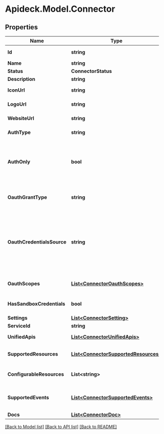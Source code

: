 # Apideck.Model.Connector

## Properties

Name | Type | Description | Notes
------------ | ------------- | ------------- | -------------
**Id** | **string** | ID of the connector. | [optional] [readonly] 
**Name** | **string** | Name of the connector. | [optional] 
**Status** | **ConnectorStatus** |  | [optional] 
**Description** | **string** |  | [optional] 
**IconUrl** | **string** | Link to a small square icon for the connector. | [optional] 
**LogoUrl** | **string** | Link to the full logo for the connector. | [optional] 
**WebsiteUrl** | **string** | Link to the connector&#39;s website. | [optional] 
**AuthType** | **string** | Type of authorization used by the connector | [optional] [readonly] 
**AuthOnly** | **bool** | Indicates whether a connector only supports authentication. In this case the connector is not mapped to a Unified API, but can be used with the Proxy API | [optional] [readonly] 
**OauthGrantType** | **string** | OAuth grant type used by the connector. More info: https://oauth.net/2/grant-types | [optional] [readonly] 
**OauthCredentialsSource** | **string** | Location of the OAuth client credentials. For most connectors the OAuth client credentials are stored on integration and managed by the application owner. For others they are stored on connection and managed by the consumer in Vault. | [optional] [readonly] 
**OauthScopes** | [**List&lt;ConnectorOauthScopes&gt;**](ConnectorOauthScopes.md) | List of OAuth Scopes available for this connector. | [optional] 
**HasSandboxCredentials** | **bool** | Indicates whether Apideck Sandbox OAuth credentials are available. | [optional] 
**Settings** | [**List&lt;ConnectorSetting&gt;**](ConnectorSetting.md) |  | [optional] 
**ServiceId** | **string** | Service provider identifier | [optional] 
**UnifiedApis** | [**List&lt;ConnectorUnifiedApis&gt;**](ConnectorUnifiedApis.md) | List of Unified APIs that feature this connector. | [optional] 
**SupportedResources** | [**List&lt;ConnectorSupportedResources&gt;**](ConnectorSupportedResources.md) | List of resources that are supported on the connector. | [optional] 
**ConfigurableResources** | **List&lt;string&gt;** | List of resources that have settings that can be configured. | [optional] 
**SupportedEvents** | [**List&lt;ConnectorSupportedEvents&gt;**](ConnectorSupportedEvents.md) | List of events that are supported on the connector. Events are delivered via Webhooks. | [optional] 
**Docs** | [**List&lt;ConnectorDoc&gt;**](ConnectorDoc.md) |  | [optional] 

[[Back to Model list]](../README.md#documentation-for-models) [[Back to API list]](../README.md#documentation-for-api-endpoints) [[Back to README]](../README.md)


